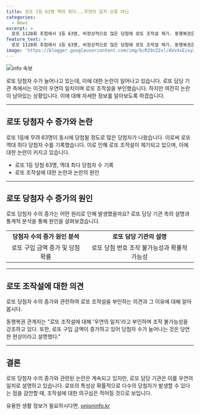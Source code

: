 ```yaml
---
title: 로또 1등 63명 역대 최다...우연의 일치 오류 아닌
categories:
  - News
excerpt: >
  로또 1128회 추첨에서 1등 63명, 비정상적으로 많은 당첨에 로또 조작설 제기. 동행복권은 오류가 아니라 우연의 일치라고 주장하며 SNS 등에도 이에 대한 의견이 모순되고 있다. 로또는 사는 사람이 많아져 당첨자 수가 늘어나는 건 당연하며, 당첨 번호 조작은 불가능하다는 기관 발표도 있음. 1등 당첨자 63명은 거의 없는 일이며, 관련 복권 관련 기관 및 연구소의 입장도 공개됨.
feature_text: >
  로또 1128회 추첨에서 1등 63명, 비정상적으로 많은 당첨에 로또 조작설 제기. 동행복권은 오류가 아니라 우연의 일치라고 주장하며 SNS 등에도 이에 대한 의견이 모순되고 있다. 로또는 사는 사람이 많아져 당첨자 수가 늘어나는 건 당연하며, 당첨 번호 조작은 불가능하다는 기관 발표도 있음. 1등 당첨자 63명은 거의 없는 일이며, 관련 복권 관련 기관 및 연구소의 입장도 공개됨.
image: 'https://blogger.googleusercontent.com/img/b/R29vZ2xl/AVvXsEixyZcFfHzMRdzZMjFBmAUKJYCLCGyLL1o632UiGVXcaFdKo_bkvkuCioo0uUKlGfBVcT3P84aROyZIXSBEx3Aw5nCQ3pTgDom1WDC4m8eifvWiAmWEEVb4x6G_l8C0QH225ldMjyaFvpxGEBGNO37VmDTDMHGhJPq73UglMfDca1-0aw/s1600/blogspot.png'
---
```


<p><img src="https://blogger.googleusercontent.com/img/b/R29vZ2xl/AVvXsEixyZcFfHzMRdzZMjFBmAUKJYCLCGyLL1o632UiGVXcaFdKo_bkvkuCioo0uUKlGfBVcT3P84aROyZIXSBEx3Aw5nCQ3pTgDom1WDC4m8eifvWiAmWEEVb4x6G_l8C0QH225ldMjyaFvpxGEBGNO37VmDTDMHGhJPq73UglMfDca1-0aw/s1600/blogspot.png" alt="info 속보" /></p>

<p>로또 당첨자 수가 늘어나고 있는데, 이에 대한 논란이 일어나고 있습니다. 로또 담당 기관 측에서는 이것이 우연의 일치이며 로또 조작설을 부인했습니다. 하지만 여전히 논란이 남아있는 상황입니다. 이에 대해 자세한 정보를 알아보도록 하겠습니다.</p>

<hr />

<h2 data-ke-size="size26">로또 당첨자 수 증가와 논란</h2>

<p>로또 1등에 무려 63명이 동시에 당첨될 정도로 많은 당첨자가 나왔습니다. 이로써 로또 역대 최다 당첨자 수를 기록했습니다. 이로 인해 로또 조작설이 제기되고 있으며, 이에 대한 논란이 커지고 있습니다.</p>

<ul>
  <li>로또 1등 당첨 63명, 역대 최다 당첨자 수 기록</li>
  <li>로또 조작설에 대한 논란과 논란의 원인</li>
</ul>

<hr />

<h2 data-ke-size="size26">로또 당첨자 수 증가의 원인</h2>

<p>로또 당첨자 수의 증가는 어떤 원리로 인해 발생했을까요? 로또 담당 기관 측의 설명과 통계적 분석을 통해 원인을 살펴보겠습니다.</p>

<table>
  <tr>
    <td style="text-align: center; height: 17px;"><b>당첨자 수의 증가 원인 분석</b></td>
    <td style="text-align: center; height: 17px;"><b>로또 담당 기관의 설명</b></td>
  </tr>
  <tr>
    <td style="text-align: center; height: 17px;">로또 구입 금액 증가 및 당첨 확률</td>
    <td style="text-align: center; height: 17px;">로또 당첨 번호 조작 불가능성과 확률적 가능성</td>
  </tr>
</table>

<hr />

<h2 data-ke-size="size26">로또 조작설에 대한 의견</h2>

<p>로또 당첨자 수의 증가와 관련하여 로또 조작설을 부인하는 의견과 그 이유에 대해 알아봅시다.</p>

<p data-ke-size="size16">동행복권 관계자는 "로또 조작설에 대해 '우연의 일치'라고 부인하며 조작 불가능성을 강조하고 있다. 또한, 로또 구입 금액이 증가하고 있어 당첨자 수가 늘어나는 것은 당연한 현상이라고 설명했다."</p>

<hr />

<h2 data-ke-size="size26">결론</h2>

<p>로또 당첨자 수의 증가와 관련된 논란은 계속되고 있지만, 로또 담당 기관은 이를 우연의 일치로 설명하고 있습니다. 로또의 특성상 확률적으로 다수의 당첨자가 발생할 수 있다는 점을 감안할 때, 조작설에 대한 의구심은 적어질 것으로 보입니다.</p>
유용한 생활 정보가 필요하시다면, <a href="https://onioninfo.kr" rel="dofollow">onioninfo.kr</a>



